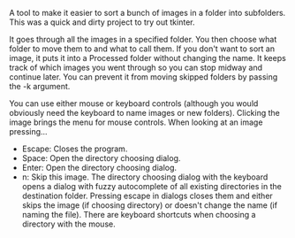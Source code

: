 A tool to make it easier to sort a bunch of images in a folder into subfolders.
This was a quick and dirty project to try out tkinter.

It goes through all the images in a specified folder. You then choose what folder to move them to and what to call them. If you don't want to sort an image, it puts it into a Processed folder without changing the name. It keeps track of which images you went through so you can stop midway and continue later.
You can prevent it from moving skipped folders by passing the -k argument.

You can use either mouse or keyboard controls (although you would obviously need the keyboard to name images or new folders).
Clicking the image brings the menu for mouse controls.
When looking at an image pressing...
- Escape: Closes the program.
- Space: Open the directory choosing dialog.
- Enter: Open the directory choosing dialog.
- n: Skip this image.
The directory choosing dialog with the keyboard opens a dialog with fuzzy autocomplete of all existing directories in the destination folder.
Pressing escape in dialogs closes them and either skips the image (if choosing directory) or doesn't change the name (if naming the file).
There are keyboard shortcuts when choosing a directory with the mouse.
